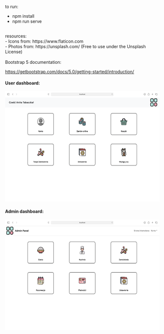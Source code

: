 to run: <br>
- npm install
- npm run serve
<br>
resources: <br>
- Icons from: https://www.flaticon.com <br>
- Photos from: https://unsplash.com/ (Free to use under the Unsplash License)
<br><br>
Bootstrap 5 documentation: <br>

https://getbootstrap.com/docs/5.0/getting-started/introduction/
<h4>User dashboard:</h4>
<p align="center">
<img width="520" height="360" src="images/user_dashboard.png">
</p>
<h4>Admin dashboard:</h4>
<p align="center">
<img width="520" height="360" src="images/admin_dashboard.png">
</p>

